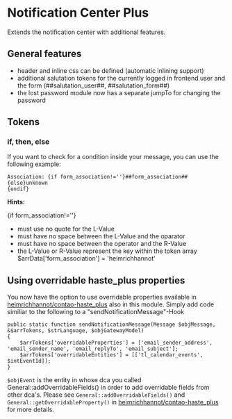 # Notification Center Plus

Extends the notification center with additional features.

## General features
- header and inline css can be defined (automatic inlining support)
- additional salutation tokens for the currently logged in frontend user and the form (##salutation_user##, ##salutation_form##)
- the lost password module now has a separate jumpTo for changing the password

## Tokens

### if, then, else

If you want to check for a condition inside your message, you can use the following example:

```
Association: {if form_association!=''}##form_association##
{else}unknown
{endif}
```

**Hints:**

{if form_association!=''}
- must use no quote for the L-Value
- must have no space between the L-Value and the oparator
- must have no space between the operator and the R-Value
- the L-Value or R-Value represent the key within the token array $arrData['form_association'] = 'heimrichhannot'

## Using overridable haste_plus properties

You now have the option to use overridable properties available in [heimrichhannot/contao-haste_plus](https://github.com/heimrichhannot/contao-haste_plus) also in this module. Simply add code similiar to the following to a "sendNotificationMessage"-Hook

```
public static function sendNotificationMessage(Message $objMessage, &$arrTokens, $strLanguage, $objGatewayModel)
{
    $arrTokens['overridableProperties'] = ['email_sender_address', 'email_sender_name', 'email_replyTo', 'email_subject'];
    $arrTokens['overridableEntities'] = [['tl_calendar_events', $intEventId]];
}
```

```$objEvent``` is the entity in whose dca you called General::addOverridableFields() in order to add overridable fields from other dca's. Please see ```General::addOverridableFields()``` and ```General::getOverridableProperty()``` in [heimrichhannot/contao-haste_plus](https://github.com/heimrichhannot/contao-haste_plus) for more details.